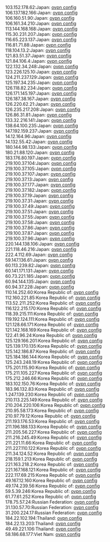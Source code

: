 103.152.178.62:Japan: [ovpn config](vpn/103_152_178_62.ovpn)  
106.137.182.166:Japan: [ovpn config](vpn/106_137_182_166.ovpn)  
106.160.51.90:Japan: [ovpn config](vpn/106_160_51_90.ovpn)  
106.161.34.210:Japan: [ovpn config](vpn/106_161_34_210.ovpn)  
113.144.168.168:Japan: [ovpn config](vpn/113_144_168_168.ovpn)  
115.30.231.207:Japan: [ovpn config](vpn/115_30_231_207.ovpn)  
116.65.223.137:Japan: [ovpn config](vpn/116_65_223_137.ovpn)  
116.81.71.88:Japan: [ovpn config](vpn/116_81_71_88.ovpn)  
118.104.13.2:Japan: [ovpn config](vpn/118_104_13_2.ovpn)  
121.83.51.37:Japan: [ovpn config](vpn/121_83_51_37.ovpn)  
121.84.106.4:Japan: [ovpn config](vpn/121_84_106_4.ovpn)  
122.132.34.248:Japan: [ovpn config](vpn/122_132_34_248.ovpn)  
123.226.125.10:Japan: [ovpn config](vpn/123_226_125_10.ovpn)  
124.211.237.129:Japan: [ovpn config](vpn/124_211_237_129.ovpn)  
125.197.34.235:Japan: [ovpn config](vpn/125_197_34_235.ovpn)  
126.118.82.234:Japan: [ovpn config](vpn/126_118_82_234.ovpn)  
126.171.145.197:Japan: [ovpn config](vpn/126_171_145_197.ovpn)  
126.187.38.167:Japan: [ovpn config](vpn/126_187_38_167.ovpn)  
126.220.62.21:Japan: [ovpn config](vpn/126_220_62_21.ovpn)  
126.235.217.208:Japan: [ovpn config](vpn/126_235_217_208.ovpn)  
126.86.31.81:Japan: [ovpn config](vpn/126_86_31_81.ovpn)  
133.32.216.141:Japan: [ovpn config](vpn/133_32_216_141.ovpn)  
138.64.100.235:Japan: [ovpn config](vpn/138_64_100_235.ovpn)  
147.192.159.237:Japan: [ovpn config](vpn/147_192_159_237.ovpn)  
14.12.164.96:Japan: [ovpn config](vpn/14_12_164_96.ovpn)  
14.132.55.42:Japan: [ovpn config](vpn/14_132_55_42.ovpn)  
180.144.98.133:Japan: [ovpn config](vpn/180_144_98_133.ovpn)  
180.21.88.120:Japan: [ovpn config](vpn/180_21_88_120.ovpn)  
183.176.80.197:Japan: [ovpn config](vpn/183_176_80_197.ovpn)  
219.100.37.104:Japan: [ovpn config](vpn/219_100_37_104.ovpn)  
219.100.37.105:Japan: [ovpn config](vpn/219_100_37_105.ovpn)  
219.100.37.107:Japan: [ovpn config](vpn/219_100_37_107.ovpn)  
219.100.37.13:Japan: [ovpn config](vpn/219_100_37_13.ovpn)  
219.100.37.177:Japan: [ovpn config](vpn/219_100_37_177.ovpn)  
219.100.37.182:Japan: [ovpn config](vpn/219_100_37_182.ovpn)  
219.100.37.19:Japan: [ovpn config](vpn/219_100_37_19.ovpn)  
219.100.37.31:Japan: [ovpn config](vpn/219_100_37_31.ovpn)  
219.100.37.49:Japan: [ovpn config](vpn/219_100_37_49.ovpn)  
219.100.37.51:Japan: [ovpn config](vpn/219_100_37_51.ovpn)  
219.100.37.55:Japan: [ovpn config](vpn/219_100_37_55.ovpn)  
219.100.37.58:Japan: [ovpn config](vpn/219_100_37_58.ovpn)  
219.100.37.86:Japan: [ovpn config](vpn/219_100_37_86.ovpn)  
219.100.37.87:Japan: [ovpn config](vpn/219_100_37_87.ovpn)  
219.100.37.96:Japan: [ovpn config](vpn/219_100_37_96.ovpn)  
220.144.138.106:Japan: [ovpn config](vpn/220_144_138_106.ovpn)  
221.118.46.216:Japan: [ovpn config](vpn/221_118_46_216.ovpn)  
222.4.112.69:Japan: [ovpn config](vpn/222_4_112_69.ovpn)  
59.147.136.61:Japan: [ovpn config](vpn/59_147_136_61.ovpn)  
60.113.239.82:Japan: [ovpn config](vpn/60_113_239_82.ovpn)  
60.141.171.131:Japan: [ovpn config](vpn/60_141_171_131.ovpn)  
60.73.221.185:Japan: [ovpn config](vpn/60_73_221_185.ovpn)  
60.94.144.135:Japan: [ovpn config](vpn/60_94_144_135.ovpn)  
60.94.37.228:Japan: [ovpn config](vpn/60_94_37_228.ovpn)  
110.14.252.60:Korea Republic of: [ovpn config](vpn/110_14_252_60.ovpn)  
112.160.221.85:Korea Republic of: [ovpn config](vpn/112_160_221_85.ovpn)  
113.52.211.252:Korea Republic of: [ovpn config](vpn/113_52_211_252.ovpn)  
116.122.215.170:Korea Republic of: [ovpn config](vpn/116_122_215_170.ovpn)  
118.39.215.111:Korea Republic of: [ovpn config](vpn/118_39_215_111.ovpn)  
119.192.124.111:Korea Republic of: [ovpn config](vpn/119_192_124_111.ovpn)  
121.128.66.171:Korea Republic of: [ovpn config](vpn/121_128_66_171.ovpn)  
121.142.168.169:Korea Republic of: [ovpn config](vpn/121_142_168_169.ovpn)  
122.41.96.24:Korea Republic of: [ovpn config](vpn/122_41_96_24.ovpn)  
125.129.166.201:Korea Republic of: [ovpn config](vpn/125_129_166_201.ovpn)  
125.139.170.135:Korea Republic of: [ovpn config](vpn/125_139_170_135.ovpn)  
125.142.186.87:Korea Republic of: [ovpn config](vpn/125_142_186_87.ovpn)  
125.184.186.144:Korea Republic of: [ovpn config](vpn/125_184_186_144.ovpn)  
125.243.248.19:Korea Republic of: [ovpn config](vpn/125_243_248_19.ovpn)  
175.201.115.90:Korea Republic of: [ovpn config](vpn/175_201_115_90.ovpn)  
175.211.105.227:Korea Republic of: [ovpn config](vpn/175_211_105_227.ovpn)  
175.212.246.66:Korea Republic of: [ovpn config](vpn/175_212_246_66.ovpn)  
183.102.150.76:Korea Republic of: [ovpn config](vpn/183_102_150_76.ovpn)  
183.96.132.83:Korea Republic of: [ovpn config](vpn/183_96_132_83.ovpn)  
1.247.139.230:Korea Republic of: [ovpn config](vpn/1_247_139_230.ovpn)  
210.113.225.149:Korea Republic of: [ovpn config](vpn/210_113_225_149.ovpn)  
210.204.220.106:Korea Republic of: [ovpn config](vpn/210_204_220_106.ovpn)  
210.95.58.173:Korea Republic of: [ovpn config](vpn/210_95_58_173.ovpn)  
210.97.79.12:Korea Republic of: [ovpn config](vpn/210_97_79_12.ovpn)  
211.193.176.53:Korea Republic of: [ovpn config](vpn/211_193_176_53.ovpn)  
211.196.188.133:Korea Republic of: [ovpn config](vpn/211_196_188_133.ovpn)  
211.205.56.227:Korea Republic of: [ovpn config](vpn/211_205_56_227.ovpn)  
211.216.245.49:Korea Republic of: [ovpn config](vpn/211_216_245_49.ovpn)  
211.221.11.66:Korea Republic of: [ovpn config](vpn/211_221_11_66.ovpn)  
211.227.110.122:Korea Republic of: [ovpn config](vpn/211_227_110_122.ovpn)  
211.34.124.52:Korea Republic of: [ovpn config](vpn/211_34_124_52.ovpn)  
218.159.1.213:Korea Republic of: [ovpn config](vpn/218_159_1_213.ovpn)  
221.163.218.2:Korea Republic of: [ovpn config](vpn/221_163_218_2.ovpn)  
221.167.168.121:Korea Republic of: [ovpn config](vpn/221_167_168_121.ovpn)  
222.117.69.215:Korea Republic of: [ovpn config](vpn/222_117_69_215.ovpn)  
49.167.12.160:Korea Republic of: [ovpn config](vpn/49_167_12_160.ovpn)  
49.174.239.56:Korea Republic of: [ovpn config](vpn/49_174_239_56.ovpn)  
59.5.39.246:Korea Republic of: [ovpn config](vpn/59_5_39_246.ovpn)  
61.77.61.252:Korea Republic of: [ovpn config](vpn/61_77_61_252.ovpn)  
178.75.57.24:Russian Federation: [ovpn config](vpn/178_75_57_24.ovpn)  
31.130.57.70:Russian Federation: [ovpn config](vpn/31_130_57_70.ovpn)  
31.200.224.17:Russian Federation: [ovpn config](vpn/31_200_224_17.ovpn)  
184.22.102.194:Thailand: [ovpn config](vpn/184_22_102_194.ovpn)  
184.22.13.203:Thailand: [ovpn config](vpn/184_22_13_203.ovpn)  
49.49.221.106:Thailand: [ovpn config](vpn/49_49_221_106.ovpn)  
58.186.68.177:Viet Nam: [ovpn config](vpn/58_186_68_177.ovpn)  
